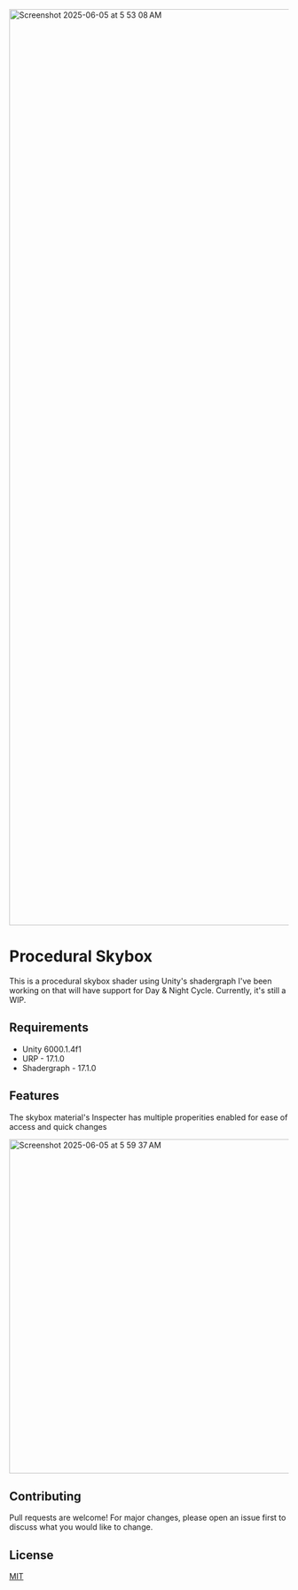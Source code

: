 <img width="1653" alt="Screenshot 2025-06-05 at 5 53 08 AM" src="https://github.com/user-attachments/assets/41a51dc2-2304-48b7-873f-16c6066f14ca" />

# Procedural Skybox
This is a procedural skybox shader using Unity's shadergraph I've been working on that will have support for Day & Night Cycle. Currently, it's still a WIP.

## Requirements
- Unity 6000.1.4f1
- URP - 17.1.0
- Shadergraph - 17.1.0

## Features
The skybox material's Inspecter has multiple properities enabled for ease of access and quick changes

<img width="603" alt="Screenshot 2025-06-05 at 5 59 37 AM" src="https://github.com/user-attachments/assets/74c90ab4-b707-4e0e-8043-baac513a78ee" />


## Contributing

Pull requests are welcome! For major changes, please open an issue first
to discuss what you would like to change.

## License

[MIT](https://choosealicense.com/licenses/mit/)
